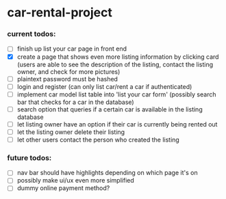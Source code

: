 # car-rental-project

### current todos:
- [ ] finish up list your car page in front end
- [x] create a page that shows even more listing information by clicking card (users are able to see the description of the listing, contact the listing owner, and check for more pictures)
- [ ] plaintext password must be hashed
- [ ] login and register (can only list car/rent a car if authenticated)
- [ ] implement car model list table into 'list your car form' (possibly search bar that checks for a car in the database)
- [ ] search option that queries if a certain car is available in the listing database
- [ ] let listing owner have an option if their car is currently being rented out
- [ ] let the listing owner delete their listing
- [ ] let other users contact the person who created the listing

### future todos:
- [ ] nav bar should have highlights depending on which page it's on
- [ ] possibly make ui/ux even more simplified
- [ ] dummy online payment method?

